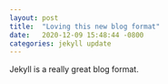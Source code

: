 ```yaml
---
layout: post
title:  "Loving this new blog format"
date:   2020-12-09 15:48:44 -0800
categories: jekyll update
---
```


Jekyll is a really great blog format. 